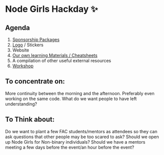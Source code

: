 # Node Girls Hackday :sparkles:

## Agenda
1. [Sponsorship Packages](https://github.com/node-girls/hackday/issues/5)
2. [Logo](https://github.com/node-girls/start-here/issues/6) / Stickers
3. Website
4. [Our own learning Materials / Cheatsheets](https://github.com/node-girls/hackday/issues/2)
5. A compilation of other useful external resources
6. [Workshop](https://github.com/node-girls/hackday/issues/3)

## To concentrate on: 
More continuity between the morning and the afternoon. Preferably even working on the same code.
What do we want people to have left understanding?


## To Think about:
Do we want to plant a few FAC students/mentors as attendees so they can ask questions that other people may be too scared to ask?
Should we open up Node Girls for Non-binary individuals? 
Should we have a mentors meeting a few days before the event/an hour before the event?
